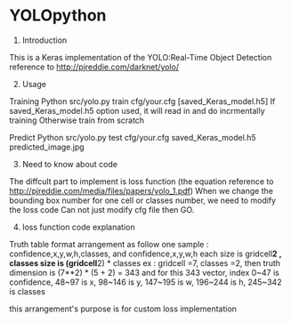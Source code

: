 # YOLOpython

1. Introduction

This is a Keras implementation of the YOLO:Real-Time Object Detection
reference to http://pjreddie.com/darknet/yolo/

2. Usage

Training
Python src/yolo.py train cfg/your.cfg [saved_Keras_model.h5]
If saved_Keras_model.h5 option used, it will read in and do incrmentally training
Otherwise train from scratch

Predict
Python src/yolo.py test cfg/your.cfg saved_Keras_model.h5 predicted_image.jpg


3. Need to know about code

The diffcult part to implement is loss function (the equation reference to http://pjreddie.com/media/files/papers/yolo_1.pdf)
When we change the bounding box number for one cell or classes number, we need to modify the loss code
Can not just modify cfg file then GO.

4. loss function code explanation

Truth table format arrangement as follow
  one sample : confidence,x,y,w,h,classes, and confidence,x,y,w,h each size is gridcell**2 , 
  classes size is (gridcell**2) * classes
  ex : gridcell =7, classes =2, then truth dimension is (7**2) * (5 + 2) = 343
  and for this 343 vector, index 0~47 is confidence, 48~97 is x, 98~146 is y, 147~195 is w, 
  196~244 is h, 245~342 is classes
  
  this arrangement's purpose is for custom loss implementation
